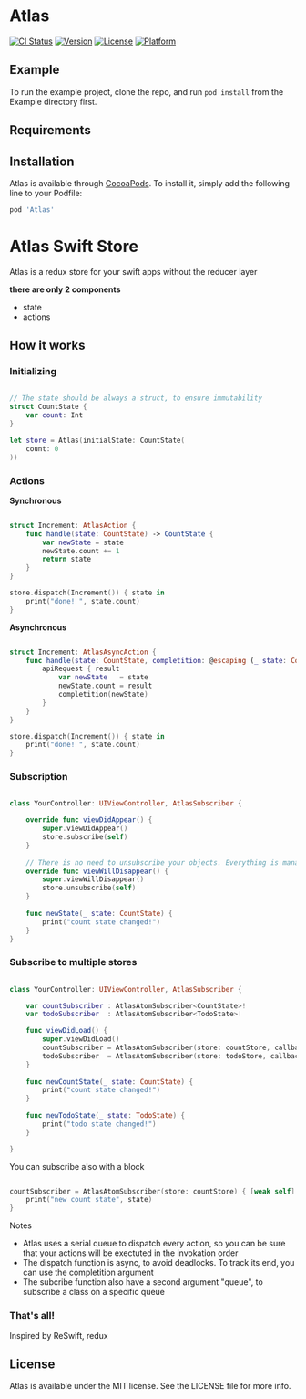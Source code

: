 # Atlas

[![CI Status](https://img.shields.io/travis/Giuseppe/Atlas.svg?style=flat)](https://travis-ci.org/Giuseppe/Atlas)
[![Version](https://img.shields.io/cocoapods/v/Atlas.svg?style=flat)](https://cocoapods.org/pods/Atlas)
[![License](https://img.shields.io/cocoapods/l/Atlas.svg?style=flat)](https://cocoapods.org/pods/Atlas)
[![Platform](https://img.shields.io/cocoapods/p/Atlas.svg?style=flat)](https://cocoapods.org/pods/Atlas)

## Example

To run the example project, clone the repo, and run `pod install` from the Example directory first.

## Requirements

## Installation

Atlas is available through [CocoaPods](https://cocoapods.org). To install
it, simply add the following line to your Podfile:

```ruby
pod 'Atlas'
```
#  Atlas Swift Store

Atlas is a redux store for your swift apps without the reducer layer

**there are only 2 components**

- state
- actions

## How it works

### Initializing

```swift

// The state should be always a struct, to ensure immutability
struct CountState {
    var count: Int
}

let store = Atlas(initialState: CountState(
    count: 0
))

```

### Actions

**Synchronous**

```swift

struct Increment: AtlasAction {
    func handle(state: CountState) -> CountState {
        var newState = state
        newState.count += 1
        return state
    }
}

store.dispatch(Increment()) { state in
    print("done! ", state.count)
}

```

**Asynchronous**

```swift

struct Increment: AtlasAsyncAction {
    func handle(state: CountState, completition: @escaping (_ state: CountState) -> Void) {
        apiRequest { result
            var newState   = state
            newState.count = result
            completition(newState)
        }
    }
}

store.dispatch(Increment()) { state in
    print("done! ", state.count)
}

```

### Subscription

```swift

class YourController: UIViewController, AtlasSubscriber {

    override func viewDidAppear() {
        super.viewDidAppear()
        store.subscribe(self)
    }
    
    // There is no need to unsubscribe your objects. Everything is managed with weak vars
    override func viewWillDisappear() {
        super.viewWillDisappear()
        store.unsubscribe(self)
    }
    
    func newState(_ state: CountState) {
        print("count state changed!")
    }
}

```

### Subscribe to multiple stores

```swift

class YourController: UIViewController, AtlasSubscriber {

    var countSubscriber : AtlasAtomSubscriber<CountState>!
    var todoSubscriber  : AtlasAtomSubscriber<TodoState>!

    func viewDidLoad() {
        super.viewDidLoad()
        countSubscriber = AtlasAtomSubscriber(store: countStore, callback: self.newCountState)
        todoSubscriber  = AtlasAtomSubscriber(store: todoStore, callback: self.newTodoState)
    }
    
    func newCountState(_ state: CountState) {
        print("count state changed!")
    }
    
    func newTodoState(_ state: TodoState) {
        print("todo state changed!")
    }

}

```

You can subscribe also with a block

```swift

countSubscriber = AtlasAtomSubscriber(store: countStore) { [weak self] state in
    print("new count state", state)
}

```

Notes
- Atlas uses a serial queue to dispatch every action, so you can be sure that your actions will be exectuted in the invokation order
- The dispatch function is async, to avoid deadlocks. To track its end, you can use the completition argument
- The subcribe function also have a second argument "queue", to subscribe a class on a specific queue

### That's all!

Inspired by ReSwift, redux

## License

Atlas is available under the MIT license. See the LICENSE file for more info.
